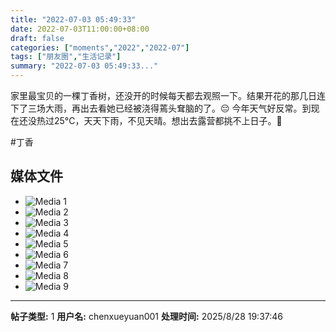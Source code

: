 ```yaml
---
title: "2022-07-03 05:49:33"
date: 2022-07-03T11:00:00+08:00
draft: false
categories: ["moments","2022","2022-07"]
tags: ["朋友圈","生活记录"]
summary: "2022-07-03 05:49:33..."
---
```


家里最宝贝的一棵丁香树，还没开的时候每天都去观照一下。结果开花的那几日连下了三场大雨，再出去看她已经被浇得蔫头耷脑的了。😔
今年天气好反常。到现在还没热过25°C，天天下雨，不见天晴。想出去露营都挑不上日子。🥲

#丁香

## 媒体文件

- ![Media 1](/Moments/photos/2022-07-03/202207030549330.jpg)
- ![Media 2](/Moments/photos/2022-07-03/202207030549331.jpg)
- ![Media 3](/Moments/photos/2022-07-03/202207030549332.jpg)
- ![Media 4](/Moments/photos/2022-07-03/202207030549333.jpg)
- ![Media 5](/Moments/photos/2022-07-03/202207030549334.jpg)
- ![Media 6](/Moments/photos/2022-07-03/202207030549335.jpg)
- ![Media 7](/Moments/photos/2022-07-03/202207030549336.jpg)
- ![Media 8](/Moments/photos/2022-07-03/202207030549337.jpg)
- ![Media 9](/Moments/photos/2022-07-03/202207030549338.jpg)

---

**帖子类型:** 1
**用户名:** chenxueyuan001
**处理时间:** 2025/8/28 19:37:46